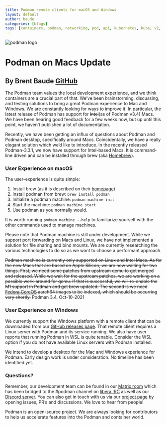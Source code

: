 ```yaml
---
title: Podman remote clients for macOS and Windows
layout: default
author: baude
categories: [blogs]
tags: [containers, podman, networking, pod, api, kubernetes, kube, v2, hpc, windows, mac]
---
```


![podman logo](../static/vectors/raw/podman.svg)

# Podman on Macs Update

## By Brent Baude [GitHub](https://github.com/baude)

The Podman team values the local development experience, and we think containers are a crucial part of that. We’ve been brainstorming, discussing, and testing solutions to bring a great Podman experience to Mac and Windows. We are constantly looking for ways to improve it. In particular, the latest release of Podman has support for ~~Intel~~(as of Podman v3.4) Macs. We have been hearing good feedback for a few weeks now, but up until this point, we haven’t published a lot of documentation.

<!--truncate-->

Recently, we have been getting an influx of questions about Podman and Podman desktop, specifically around Macs. Coincidentally, we have a really elegant solution which we’d like to introduce. In the recently released Podman-3.3.1, we now have support for Intel-based Macs. It is command-line driven and can be installed through brew (aka [Homebrew](https://brew.sh/)).

### User Experience on macOS

The user-experience is quite simple:

1. Install brew (as it is described on their [homepage](https://brew.sh/))
2. Install podman from brew: `brew install podman`
3. Initialize a podman machine: `podman machine init`
4. Start the machine: `podman machine start`
5. Use podman as you normally would.

It is worth running `podman machine --help` to familiarize yourself with the other commands used to manage machines.

Please note that Podman machine is still under development. While we support port forwarding on Macs and Linux, we have not implemented a solution for file sharing and bind mounts. We are currently researching the various technologies to do so as we want to choose a performant approach.

~~Podman machine is currently only supported on Linux and Intel Macs. As for the new Macs that are based on Apple Silicon, we are now waiting for two things. First, we need some patches from upstream qemu to get merged and released. While we wait for the upstream patches, we are working on a possible work-around for qemu. If that is successful, we will re-enable the M1 support in Podman and get brew updated. The second is we need [Fedora CoreOS](https://getfedora.org/en/coreos) aarch64 images to be indexed, which should be occurring very shortly.~~ Podman 3.4, Oct-10-2021

### User Experience on Windows

We currently support the Windows platform with a remote client that can be downloaded from our [GitHub releases page](https://github.com/containers/podman/releases). That remote client requires a Linux server with Podman and its service running. We also have user reports that running Podman in WSL is quite tenable. Consider the WSL option if you do not have available Linux servers with Podman installed.

We intend to develop a desktop for the Mac and Windows experience for Podman. Early design work is under consideration. No timeline has been identified yet.

### Questions?

Remember, our development team can be found in our [Matrix room](https://matrix.to/#/#podman:matrix.org) which has been bridged to the #podman channel on [libera IRC](https://libera.chat/) as well as our [Discord server](https://discord.gg/x5GzFF6QH4). You can also get in touch with us via our [project page](https://github.com/containers/podman) by opening issues, PR’s and discussions. We love to hear from people!

Podman is an open-source project. We are always looking for contributors to help us accelerate features into the Podman and container world.
